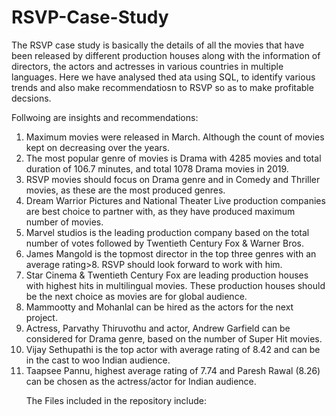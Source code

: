 # RSVP-Case-Study
The RSVP case study is basically the details of all the movies that have been released by different production houses along with the information of directors, the actors and actresses in various countries in multiple languages. Here we have analysed thed ata using SQL, to identify various trends and also make recommendatiosn to RSVP so as to make profitable decsions.

Follwoing are insights and recommendations:
<ol>
<li> Maximum movies were released in March. Although the count of movies kept on decreasing over the years. </li>
  
  <li> The most popular genre of movies is Drama with 4285 movies and total duration of 106.7 minutes, and total 1078 Drama movies in 2019. </li>
    <li> RSVP movies should focus on Drama genre and in Comedy and Thriller movies, as these are the most produced genres. </li>
  <li> Dream Warrior Pictures and National Theater Live production companies are best choice to partner with, as they have produced maximum number of movies. </li>
  <li> Marvel studios is the leading production company based on the total number of votes followed by Twentieth Century Fox & Warner Bros. </li>
  <li> James Mangold is the topmost director in the top three genres with an average rating>8. RSVP should look forward to work with him. </li>
  <li> Star Cinema & Twentieth Century Fox are leading production houses with highest hits in multilingual movies. These production houses should be the next choice as movies are for global audience.
 </li>
  <li> Mammootty and Mohanlal can be hired as the actors for the next project.  </li>
  <li> Actress, Parvathy Thiruvothu and actor, Andrew Garfield can be considered for Drama genre, based on the number of Super Hit movies. </li>
  <li> Vijay Sethupathi is the top actor with average rating of 8.42 and can be in the cast to woo Indian audience.  </li>
  <li> Taapsee Pannu, highest average rating of 7.74 and Paresh Rawal (8.26) can be chosen as the actress/actor for Indian audience. </li>
</ul>

The Files included in the repository include:

<ul>
<l1>  

